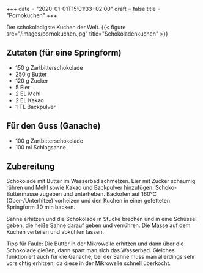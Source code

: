 +++
date = "2020-01-01T15:01:33+02:00"
draft = false
title = "Pornokuchen"
+++

Der schokoladigste Kuchen der Welt.
{{< figure src="/images/pornokuchen.jpg" title="Schokoladenkuchen" >}}

<!--more-->
## Zutaten (für eine Springform)
- 150 g Zartbitterschokolade
- 250 g Butter
- 120 g Zucker 
- 5 Eier
- 2 EL Mehl
- 2 EL Kakao
- 1 TL Backpulver

## Für den Guss (Ganache)
- 100 g Zartbitterschokolade
- 100 ml Schlagsahne

## Zubereitung
Schokolade mit Butter im Wasserbad schmelzen. Eier mit Zucker schaumig rühren und Mehl sowie Kakao und Backpulver hinzufügen. Schoko-Buttermasse zugeben und unterheben. Backofen auf 160°C (Ober-/Unterhitze) vorheizen und den Kuchen in einer gefetteten Springform 30 min backen.

Sahne erhitzen und die Schokolade in Stücke brechen und in eine Schüssel geben, die heiße Sahne darauf geben und verrühren. Die Masse auf dem Kuchen verteilen und abkühlen lassen.

Tipp für Faule:
Die Butter in der Mikrowelle erhitzen und dann über die Schokolade gießen, dann spart man sich das Wasserbad. Gleiches funktioniert auch für die Ganache, bei der Sahne muss man allerdings sehr vorsichtig erhitzen, da diese in der Mikrowelle schnell überkocht.
